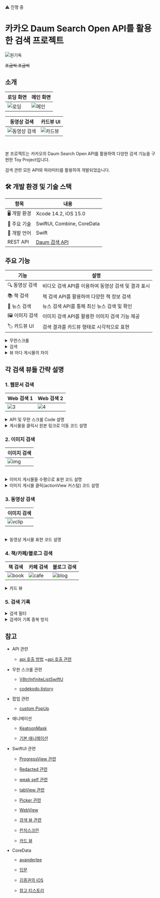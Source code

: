 ⚠️ 진행 중

# 카카오 Daum Search Open API를 활용한 검색 프로젝트

![원기옥](https://media.tenor.com/E7fROB_zqFAAAAAC/%EC%9B%90%EA%B8%B0%EC%98%A5.gif)

~~조금씩 조금씩~~
<br/>

## 소개

| 로딩 화면                                                                                                          | 메인 화면                                                                            |
| ------------------------------------------------------------------------------------------------------------------ | ------------------------------------------------------------------------------------ |
| ![로딩](https://github.com/BOLTB0X/SearchAPI_Toy/blob/main/gif/%EA%B8%B0%EB%A1%9D/%EB%A1%9C%EB%94%A9.gif?raw=true) | ![메인](https://github.com/BOLTB0X/SearchAPI_Toy/blob/main/gif/01/main.gif?raw=true) |

| 동영상 검색                                                                                                    | 카드뷰 UI                                                                                                     |
| -------------------------------------------------------------------------------------------------------------- | ------------------------------------------------------------------------------------------------------------- |
| ![동영상 검색](https://github.com/BOLTB0X/SearchAPI_Toy/blob/main/gif/01/vclip%EA%B2%80%EC%83%89.gif?raw=true) | ![카드뷰](https://github.com/BOLTB0X/SearchAPI_Toy/blob/main/gif/01/%EC%B9%B4%EB%93%9C%EB%B7%B0.gif?raw=true) |

<br/>

본 프로젝트는 카카오의 Daum Search Open API를 활용하여 다양한 검색 기능을 구현한 Toy Project입니다.

검색 관련 모든 API와 파라미터를 활용하여 개발되었습니다.

## 🛠 개발 환경 및 기술 스택

| 항목         | 내용                                                                               |
| ------------ | ---------------------------------------------------------------------------------- |
| 🖥 개발 환경  | Xcode 14.2, iOS 15.0                                                               |
| 🚀 주요 기술 | SwiftUI, Combine, CoreData                                                         |
| 📝 개발 언어 | Swift                                                                              |
| REST API     | [Daum 검색 API](https://developers.kakao.com/docs/latest/ko/daum-search/dev-guide) |

## 주요 기능

| 기능           | 설명                                                |
| -------------- | --------------------------------------------------- |
| 🔍 동영상 검색 | 비디오 검색 API를 이용하여 동영상 검색 및 결과 표시 |
| 📚 책 검색     | 책 검색 API를 활용하여 다양한 책 정보 검색          |
| 📰 뉴스 검색   | 뉴스 검색 API를 통해 최신 뉴스 검색 및 확인         |
| 🖼️ 이미지 검색 | 이미지 검색 API를 활용한 이미지 검색 기능 제공      |
| 🏷️ 카드뷰 UI   | 검색 결과를 카드뷰 형태로 시각적으로 표현           |

<details>
<summary>무한스크롤</summary>

**이미지 로딩을 Async 처리, 로딩 중일 때 구분**

| 웹문서                                                                                                                                                      | 이미지                                                                                       | 동영상                                                                                                                                                                     |
| ----------------------------------------------------------------------------------------------------------------------------------------------------------- | -------------------------------------------------------------------------------------------- | -------------------------------------------------------------------------------------------------------------------------------------------------------------------------- |
| ![웹문서](https://github.com/BOLTB0X/SearchAPI_Toy/blob/main/gif/%EA%B8%B0%EB%A1%9D/%EB%AC%B4%ED%95%9C%EC%8A%A4%ED%81%AC%EB%A1%A4%20%EC%9B%B9.gif?raw=true) | ![이미지](https://github.com/BOLTB0X/SearchAPI_Toy/blob/main/gif/01/무한스크롤.gif?raw=true) | ![동영상](https://github.com/BOLTB0X/SearchAPI_Toy/blob/main/gif/%EA%B8%B0%EB%A1%9D/%EB%AC%B4%ED%95%9C%EC%8A%A4%ED%81%AC%EB%A1%A4%EB%8F%99%EC%98%81%EC%83%81.gif?raw=true) |

| 책                                                                                                                                                   | 카페                                                                                                                                                            | 블로그                                                                                                                                                                     |
| ---------------------------------------------------------------------------------------------------------------------------------------------------- | --------------------------------------------------------------------------------------------------------------------------------------------------------------- | -------------------------------------------------------------------------------------------------------------------------------------------------------------------------- |
| ![책](https://github.com/BOLTB0X/SearchAPI_Toy/blob/main/gif/%EA%B8%B0%EB%A1%9D/%EB%AC%B4%ED%95%9C%EC%8A%A4%ED%81%AC%EB%A1%A4%EB%B6%81.gif?raw=true) | ![카페](https://github.com/BOLTB0X/SearchAPI_Toy/blob/main/gif/%EA%B8%B0%EB%A1%9D/%EB%AC%B4%ED%95%9C%EC%8A%A4%ED%81%AC%EB%A1%A4%EC%B9%B4%ED%8E%98.gif?raw=true) | ![블로그](https://github.com/BOLTB0X/SearchAPI_Toy/blob/main/gif/%EA%B8%B0%EB%A1%9D/%EB%AC%B4%ED%95%9C%EC%8A%A4%ED%81%AC%EB%A1%A4%EB%B8%94%EB%A1%9C%EA%B7%B8.gif?raw=true) |

</details>

<details>
<summary>검색</summary>

| 검색기록                                                                                     | 검색 조건 설정                                                                                                                                                                                                      |
| -------------------------------------------------------------------------------------------- | ------------------------------------------------------------------------------------------------------------------------------------------------------------------------------------------------------------------- |
| ![검색기록](https://github.com/BOLTB0X/SearchAPI_Toy/blob/main/gif/01/검색기록.gif?raw=true) | ![검색](https://github.com/BOLTB0X/SearchAPI_Toy/blob/main/gif/%EA%B8%B0%EB%A1%9D/%EA%B2%80%EC%83%89%EC%A1%B0%EA%B1%B4%20%EC%A0%81%EC%9A%A9_%ED%8C%8C%EB%9D%BC%EB%AF%B8%ED%84%B0%20%EC%A0%81%EC%9A%A9.gif?raw=true) |

| 검색 기록 삭제                                                                                    | 검색 중 조건 변경                                                                                   |
| ------------------------------------------------------------------------------------------------- | --------------------------------------------------------------------------------------------------- |
| ![기록삭제](https://github.com/BOLTB0X/SearchAPI_Toy/blob/main/gif/01/검색기록_삭제.gif?raw=true) | ![검색조건](https://github.com/BOLTB0X/SearchAPI_Toy/blob/main/gif/01/검색조건%20변경.gif?raw=true) |

</details>

<details>
<summary>뷰 마다 게시물의 차이</summary>

| 이미지                                                                                             | 동영상                                                                                |
| -------------------------------------------------------------------------------------------------- | ------------------------------------------------------------------------------------- |
| ![1](https://github.com/BOLTB0X/SearchAPI_Toy/blob/main/gif/01/img%EA%B2%80%EC%83%89.gif?raw=true) | ![2](https://github.com/BOLTB0X/SearchAPI_Toy/blob/main/gif/01/webview1.gif?raw=true) |

| Card 뷰                                                                                             | WebView                                                                               |
| --------------------------------------------------------------------------------------------------- | ------------------------------------------------------------------------------------- |
| ![3](https://github.com/BOLTB0X/SearchAPI_Toy/blob/main/gif/01/cafe%EA%B2%80%EC%83%89.gif?raw=true) | ![4](https://github.com/BOLTB0X/SearchAPI_Toy/blob/main/gif/01/webview2.gif?raw=true) |

</details>

## 각 검색 뷰들 간략 설명

### 1. 웹문서 검색

| Web 검색 1                                                                           | Web 검색 2                                                                                                                                             |
| ------------------------------------------------------------------------------------ | ------------------------------------------------------------------------------------------------------------------------------------------------------ |
| ![3](https://github.com/BOLTB0X/SearchAPI_Toy/blob/main/gif/01/web검색.gif?raw=true) | ![4](https://github.com/BOLTB0X/SearchAPI_Toy/blob/main/gif/%EA%B8%B0%EB%A1%9D/%EB%AC%B4%ED%95%9C%EC%8A%A4%ED%81%AC%EB%A1%A4%20%EC%9B%B9.gif?raw=true) |

<details>
<summary>API 및 무한 스크롤 Code 설명</summary>

1. API로 받아올 모델 정의 및 API를 사용하도록 파싱

   ```swift
   // in WebSearchModel.swift
   // MARK: - WebResponse
   struct WebResponse: Codable {
       let meta: WebMeta?
       var documents: [WebDocument]
   }

   // MARK: - WebDocument
   struct WebDocument: Codable, Identifiable {
    let id = UUID()
    var datetime, contents, title: String
    let url: String
   }

   // MARK: - WebSearchManger
   // DataPublisher로 받아온 data를 WebSearchModel 형태로 디코딩 및 파싱용
   final class WebSearchManger {
       // 싱글톤 적용
       static let shared: WebSearchManger = .init()

       // MARK: - WebDocumentPublisher
       func WebSearchPublisher(dataPublisher: AnyPublisher<Data, Error>) ->  AnyPublisher<WebResponse, Error> {
           let responsePublisher = dataPublisher
           // 디코딩
               .decode(type: WebResponse.self, decoder: JSONDecoder())
           // WebSearch 형태로 결과 쪼개기
               .map { response in
                   var streamedResponse = response
                   streamedResponse.documents = response.documents.map { document in
                       var streamedDocument = document
                       streamedDocument.title = streamedDocument.title.stripHTMLTags()
                       streamedDocument.contents = streamedDocument.contents.stripHTMLTags()
                       streamedDocument.datetime = streamedDocument.datetime.fomatDateTime()!
                       return streamedDocument // 테그 제거, 날짜 표기 변경 완료
                   }
                   return streamedResponse // html 테그 띤 Response를 반환
               }
               .eraseToAnyPublisher()
           return responsePublisher
       }
   }
   ```

2. 무한스크롤

   - 무한스크롤로 내리다 더 불러올지 뷰모델 내 메소드 `checkFetchMore`로 판단

   - 현재 게시물이 마지막이면 더 불러와야 하므로 메소드 `FetchDataAtScroll` 호출

   - 뷰에선 **Loding** 표시
     <br/>

   ```swift
   // in WebSearchViewModel.swift
   // MARK: - fetchWebSearchData
   // 뷰모델에서 검색어에 관련된 WebSearchData를 가져오는 메소드
   func fetchWebSearchData(query: String) {
     // ...
     // ...

     DispatchQueue.main.asyncAfter(deadline: .now() + 2) { [weak self] in
       guard let self = self else { return }
         // 받아온 data를 WebSearch에 맞게 끔 디코딩 및 파싱
         WebSearchManger.shared
           .WebSearchPublisher(dataPublisher: dataPublisher)
   //                .receive(on:
      DispatchQueue.main) // 어차피
         DispatchQueue.main.asyncAfter을 사용하므로
           .sink(receiveCompletion: { [weak self] completion in
               self?.webOnReceive(completion)
           }, receiveValue: { [weak self] response in
               self?.webOnReceive(response)
           })
           .store(in: &self.cancellables)
       }
   }

   // MARK: - checkFetchMore
   // data를 더 가져올지 판단하는 메소드
   func checkFetchMore(document: WebDocument) {
      // 비어있지 않고 현재 document가 마지막이면
      if !searchWeb.isEmpty && document == searchWeb.last {
         FetchDataAtScroll() // 호출
         return
       }
       return
   }

   // ..
   // ..
   // MARK: - FetchDataAtScroll
   // 스크롤로 데이터를 내릴대 호출
   func FetchDataAtScroll() {
     // ...

     // 이어서 가져오기 때문
     searchParam.page = self.currentPage + 1

     // ...
     // ...

     DispatchQueue.main.asyncAfter(deadline: .now() + 2) { [weak self] in
       guard let self = self else { return }
             // fetchWebSearchData와 동일한 로직이므로
             // 생략
             // ...
       }
   }
   ```

[WebSearchModel.swift 코드 보기](https://github.com/BOLTB0X/SearchAPI_Toy/blob/main/SearchAPI_Toy01/SearchAPI_Toy/Models/KakaoAPI/WebSearchModel.swift)
[WebViewModel.swift 코드 보기](https://github.com/BOLTB0X/SearchAPI_Toy/blob/main/SearchAPI_Toy01/SearchAPI_Toy/ViewModels/WebSearchViewModel.swift)

</details>

<details>
<summary>게시물을 클릭시 원본 링크로 이동 코드 설명</summary>

```swift
//  in WebCeilView.swift

import SwiftUI

struct WebCell: View {
    let webCell: WebDocument

    var body: some View {
        VStack(alignment: .leading, spacing: 10) {
            // 제목 클릭시 원본 링크로
            NavigationLink(destination: WebView(urlToLoad: webCell.url), label: {
                // 제목
                Text(webCell.title)
                    .font(.system(size: 25, weight: .bold))
                    .bold()
                    .lineLimit(1) // 한줄로 제한
            })

            // 생략
            // ....
            // ....
        }
    }
}
```

[WebView.swift 코드 보기](https://github.com/BOLTB0X/SearchAPI_Toy/blob/main/SearchAPI_Toy01/SearchAPI_Toy/Views/SubView/WebView.swift)
[WebCeilView.swift 코드 보기](https://github.com/BOLTB0X/SearchAPI_Toy/blob/main/SearchAPI_Toy01/SearchAPI_Toy/Views/Web/WebCell.swift)

</details>

### 2. 이미지 검색

| 이미지 검색                                                                            |
| -------------------------------------------------------------------------------------- |
| ![img](https://github.com/BOLTB0X/SearchAPI_Toy/blob/main/gif/01/img검색.gif?raw=true) |

<br/>

<details>
<summary>이미지 게시물들 수평으로 표현 코드 설명</summary>

- `ScrollView` 감싼 후, `LazyVGrid` 이용

  ```swift
  // in ImageCollectionView.swift
  import SwiftUI

  struct ImageCollection: View {
      // ...
      // ...

      var body: some View {
          // 스크롤 뷰 구성
              ScrollView {
                  LazyVGrid(columns: gridItemLayout, spacing: 10) {
                  ForEach(imgViewModel.searchImage, id: \.self) { document in
                              .onAppear() {
                                  // 더 불러오는 지
                                  imgViewModel.checkFetchMore(document: document)
                               }
                               .onTapGesture {
                                  showPopup.toggle()
                                  imgViewModel.updateImageDetail(document: document) // 이미지 상세 업데이트
                               }
                      }
                      .padding(5)
                  }
               }
       }
  }
  ```

[ImageCollection.swift 코드 보기](https://github.com/BOLTB0X/SearchAPI_Toy/blob/main/SearchAPI_Toy01/SearchAPI_Toy/Views/Image/ImageCollection.swift)

</details>

<details>
<summary>이미지 게시물 클릭(actionView 커스텀) 코드 설명</summary>

```swift
// in ImageSearch.swift
  // ...
  // ...


    // MARK: - 상세 팝업 뷰
    .popupNavigationView(horizontalPadding: 40, show: $imgClick) {
      ImageDetail(document: imageViewModel.imgDetail)
        .navigationTitle("상세 정보")
        .navigationBarTitleDisplayMode(.inline)
          .toolbar {
              ToolbarItem(placement: .navigationBarLeading) {
                  Button("닫기") {
                      withAnimation {
                          imgClick.toggle()
                      }
                  }
                }
            }
      }
```

[ImageSearch.swift 코드 보기](https://github.com/BOLTB0X/SearchAPI_Toy/blob/main/SearchAPI_Toy01/SearchAPI_Toy/Views/Image/ImageSearch.swift)

</details>

### 3. 동영상 검색

| 이미지 검색                                                                                |
| ------------------------------------------------------------------------------------------ |
| ![vclip](https://github.com/BOLTB0X/SearchAPI_Toy/blob/main/gif/01/vclip검색.gif?raw=true) |

<br/>

<details>
<summary>동영상 게시물 표현 코드 설명</summary>

리스트 방식은 다른 것과 동일

`AsyncImage`와 `imageLoading` 으로 이미지 로딩을 비동기로 나타냄

```swift
// in VclipCellView.swift
import SwiftUI

struct VclipCell: View {
    let document: VclipDocument
    @State private var imageLoading: Bool = true // 로딩 중인지 판단 용도

    var body: some View {
        HStack {
            AsyncImage(url: URL(string: document.thumbnail)) { image in
                image
                    .resizable()
                    .frame(width: 180, height: 100)
                    .aspectRatio(contentMode: .fit)
                    .cornerRadius(8)
                    .onAppear {
                        imageLoading = false // 가리기 취소
                    }

            } placeholder: {
                Image("free-icon-gallery")
                    .resizable()
                    .frame(width: 180, height: 100)
                    .aspectRatio(contentMode: .fit)
                    .cornerRadius(8)
                    .onAppear {
                        imageLoading = true // 가리기
                    }
                    .redacted(reason: .placeholder)
            }

            VStack(alignment: .leading) { // 영상관련
                if imageLoading {
                    Text("Loading..............................................................")
                        .font(.system(size: 15, weight: .bold))
                        .fontWeight(.black)
                        .foregroundColor(.primary)
                        .lineLimit(1)
                        .redacted(reason: .placeholder)
                } else {
                    Text("\(document.title)")
                        .font(.system(size: 15, weight: .bold))
                        .fontWeight(.black)
                        .foregroundColor(.primary)
                        .lineLimit(1)
                }

                Spacer()
                VStack(alignment: .leading) {
                    // 로딩 줄일때
                    if imageLoading {
                        Spacer()
                        Text("Loading...........................")
                            .lineLimit(1)
                            .font(.system(size: 10, weight: .light))
                            .redacted(reason: .placeholder)
                        Text("Loading...........")
                            .lineLimit(1)
                            .font(.system(size: 10, weight: .light))
                            .redacted(reason: .placeholder)
                    }
                    else {
                        Spacer()
                        Text("\(document.author)")
                            .font(.system(size: 10, weight: .light))
                            .foregroundColor(.secondary)
                            .lineLimit(1)
                        Text("\(document.datetime)")
                            .font(.system(size: 10, weight: .light))
                            .foregroundColor(.secondary)
                            .lineLimit(1)

                    }
                    Spacer()
                }
                Spacer()
            }
            .padding(4)
        }
        .padding(8)
    }
}
```

</details>

### 4. 책/카페/블로그 검색

| 책 검색                                                                                  | 카페 검색                                                                                | 블로그 검색                                                                              |
| ---------------------------------------------------------------------------------------- | ---------------------------------------------------------------------------------------- | ---------------------------------------------------------------------------------------- |
| ![book](https://github.com/BOLTB0X/SearchAPI_Toy/blob/main/gif/01/book검색.gif?raw=true) | ![cafe](https://github.com/BOLTB0X/SearchAPI_Toy/blob/main/gif/01/cafe검색.gif?raw=true) | ![blog](https://github.com/BOLTB0X/SearchAPI_Toy/blob/main/gif/01/blog검색.gif?raw=true) |

<details>
<summary> 카드 뷰</summary>

`RoundedRectangle` 에 `stroke` 을 적용하고 `overlay`로 겹치기

```swift
// MARK: - 카드 뷰 (CardView)
struct CardView: View {
    let title: String  // 게시물 제목
    let cate: String   // 게시물 카테고리
    let imgURL: String // 게시물 이미지 URL
    let date: String   // 게시물 날짜
    let time: Int? = nil // (사용되지 않는 변수)

    @State private var loading: Bool = true // 로딩 상태 변수

    var body: some View {
        VStack(alignment: .leading) {
            // 생략
            // ....
        }
        .cornerRadius(10) // 카드 모서리 둥글게 처리
        .overlay(
            RoundedRectangle(cornerRadius: 10)
                .stroke(Color(.sRGB, red: 150/255, green: 150/255, blue: 150/255, opacity: 0.5), lineWidth: 1) // 테두리 적용
        )
        .padding(.horizontal) // 좌우 여백 추가
    }
}
```

[CardView.swift 코드 보기](https://github.com/BOLTB0X/SearchAPI_Toy/blob/main/SearchAPI_Toy01/SearchAPI_Toy/Views/SubView/CardView.swift)

</details>

### 5. 검색 기록

<details>
<summary> 검색 필터</summary>

`Picker` 이용, API 가이드 문서를 보며 페이지 수 등을 설정

```swift
//  NetworkManager.swift
import Foundation
import Combine

// 생략
// ..
// ..

// MARK: - SearchParameter
// 생략
// ..

// MARK: - NetworkManager
// 각 API 별 공통적으로 쓸 메소드들을 정의
// 복잡한 로직이 필요하지 않아 enum 이용
enum NetworkManager {
    // MARK: - apiKey: 번들로 apiKey 가져오기
    static var apiKey: String? {
        guard let apiKey = Bundle.main.object(forInfoDictionaryKey: "API_KEY") as? String else {
            fatalError("Info.plist안에 API_KEY가 연결이 안됨")
        }
        return apiKey
    }

    // MARK: - RequestURL
    // 요청할 URL을 반환하는 메소드
    // 파라미터 수정
    static func RequestURL(Url: String, searchParam: SearchParameter) -> URLRequest? {
        guard let apiKey = NetworkManager.apiKey else {
            fatalError("API_KEY가 설정 X\n 번들 의심")
        }

        var requestURL = URL(string: Url)!
                var components = URLComponents(url: requestURL, resolvingAgainstBaseURL: true)!

        // 검색어는 필수
        components.queryItems = [
            URLQueryItem(name: "query", value: searchParam.query)
        ]

        // 선택사항인 요청 파라미터
        if let sort = searchParam.sort {
            components.queryItems?.append(URLQueryItem(name: "sort", value: sort))
        }

        if let page = searchParam.page {
            components.queryItems?.append(URLQueryItem(name: "page", value: String(page)))
        }

        if let size = searchParam.size {
            components.queryItems?.append(URLQueryItem(name: "size", value: String(size)))
        }

        if let target = searchParam.targetField {
            components.queryItems?.append(URLQueryItem(name: "target", value: target))
        }

        // 마지막 체크
        guard let finalURL = components.url else {
            fatalError("잘못된 URL")
        }

        // 이제 API 인증 후 요청
        var retURL = URLRequest(url: finalURL)
        retURL.setValue("KakaoAK \(apiKey)", forHTTPHeaderField: "Authorization")
        retURL.httpMethod = "GET"

        return retURL
    }

    // 생략
    // ...
```

[SearchPicker.swift 코드 보기](https://github.com/BOLTB0X/SearchAPI_Toy/blob/main/SearchAPI_Toy01/SearchAPI_Toy/Views/SubView/Search/SearchPicker.swift)

[Network.swift 코드 보기](https://github.com/BOLTB0X/SearchAPI_Toy/blob/main/SearchAPI_Toy02/SearchAPI_Toy/Models/Network.swift)

</details>

<details>
<summary> 검색어 기록 중복 방지</summary>

동일한 검색을 여러번 하면 검색 기록 리스트에 많이 남게 됨

이를 코어데이터로 넣어줄 때 필터링 적용

```swift
// in CoreDataManager.swift
import Foundation
import CoreData

// MARK: - CoreDataManager
class CoreDataManager {
    static let shared = CoreDataManager()

    private init() { }

    // MARK: - searchContainer
    // 생략
    // ...
    // ...

    // MARK: - saveSearchHistory
    // 검색 기록으로 coreData에 넣어주는 역할
    func saveSearchHistory(query: String, date: Date) {
        let context = searchContainer.viewContext
        let entity = NSEntityDescription.entity(forEntityName: "SearchHistory", in: context)!

        // 동일한 쿼리가 있는지 확인
        let fetchRequest: NSFetchRequest<NSFetchRequestResult> = NSFetchRequest(entityName: "SearchHistory")
        fetchRequest.predicate = NSPredicate(format: "query == %@", query)

        do {
            let newSearch = try context.fetch(fetchRequest) as? [NSManagedObject]

            if let pastSearch = newSearch?.first {
                // 기존 검색어를 삭제
                context.delete(pastSearch)
            }

            // 새로운 검색 기록 생성
            let searchHistory = NSManagedObject(entity: entity, insertInto: context)
            searchHistory.setValue(query, forKeyPath: "query")
            searchHistory.setValue(date, forKeyPath: "date")

            try context.save()
        } catch {
            print("실패: \(error)")
        }
    }

    // 생략
    // ...
    // ..
```

[CoreDataManager.swift 코드 보기](https://github.com/BOLTB0X/SearchAPI_Toy/blob/main/SearchAPI_Toy01/SearchAPI_Toy/Models/CoreData/CoreDataManager.swift)

</details>

## 참고

- API 관련

  - [api 호출 방법](https://donghoon.io/blog/swift_image_search/) +[api 호출 관련](https://rldd.tistory.com/215)

- 무한 스크롤 관련

  - [V8tr/InfiniteListSwiftU](https://github.com/V8tr/InfiniteListSwiftUI)

  - [codekodo.tistory](https://codekodo.tistory.com/207)

- 팝업 관련

  - [custom PopUp](https://github.com/SnowLukin/CustomPopUp)

- 애니메이션

  - [KeatoonMask](https://github.com/KeatoonMask/SwiftUI-Animation/tree/master)

  - [기본 애니메이션](https://80000coding.oopy.io/bfcbea75-767f-4a9a-87c3-0883a97115bc)

- SwiftUI 관련

  - [ProgressView 관련](https://seons-dev.tistory.com/entry/SwiftUI-ProgressView-작업-진행률)

  - [Redacted 관련](https://seons-dev.tistory.com/entry/SwiftUI-Redacted)

  - [weak self 관련](https://ios-development.tistory.com/926)

  - [tabView 관련](https://seons-dev.tistory.com/entry/SwiftUI-TabView)

  - [Picker 관련](https://www.hohyeonmoon.com/blog/swiftui-tutorial-picker/)

  - [WebView](https://seons-dev.tistory.com/entry/SwiftUI-WebView-%EC%83%9D%EC%84%B1%EC%BD%94%EB%93%9C)

  - [검색 뷰 관련](https://www.hackingwithswift.com/quick-start/swiftui/how-to-add-a-search-bar-to-filter-your-data)

  - [런치스크린](https://velog.io/@jyw3927/SwiftUI-Launch-Screen-%EA%B5%AC%ED%98%84%ED%95%98%EA%B8%B0-Gradient-Animation)

  - [카드 뷰](https://www.appcoda.com/swiftui-card-view/)

- CoreData

  - [avanderlee](https://www.avanderlee.com/swift/persistent-history-tracking-core-data/)

  - [입문](https://velog.io/@nala/iOS-SwiftUI%EC%97%90%EC%84%9C-CoreData-%EC%8D%A8%EB%B3%B4%EA%B8%B0)

  - [김종권의 iOS](https://ios-development.tistory.com/1162)

  - [참고 티스토리](https://growingsaja.tistory.com/791)
